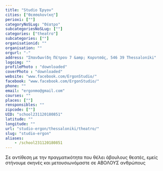 ```yaml
---
title: "Studio Έργον"
cities: ["Θεσσαλονίκη"]
perioxi: [""]
categoryNoSLug: "Θέατρο"
subcategoriesNoSLug: [""]
categories: ["theatro"]
subcategories: [""]
organisationid: ""
organisation: ""
orgurl: "-"
address: "Σπανδωνίδη Πέτρου 7 &amp; Κορυτσάς, 546 39 Thessaloníki"
logoimg: ""
profilePhoto : "downloaded"
coverPhoto : "downloaded"
website: "www.facebook.com/ErgonStudio/"
facebook: "www.facebook.com/ErgonStudio/"
phone: ""
email: "ergonmo@gmail.com"
courses: ""
places: [""]
rensponsibles: ""
zipcode: [""]
UID: "school231120180851"
latitude: ""
longitude: ""
url: "studio-ergon/thessaloniki/theatro/"
slug: "studio-ergon"
aliases:
    - /school231120180851
---
```



Σε αντίθεση με την πραγματικότητα που θέλει άβουλους θεατές, εμείς στήνουμε σκηνές και μετουσιωνόμαστε σε ΑΒΟΛΟΥΣ ανθρώπους

